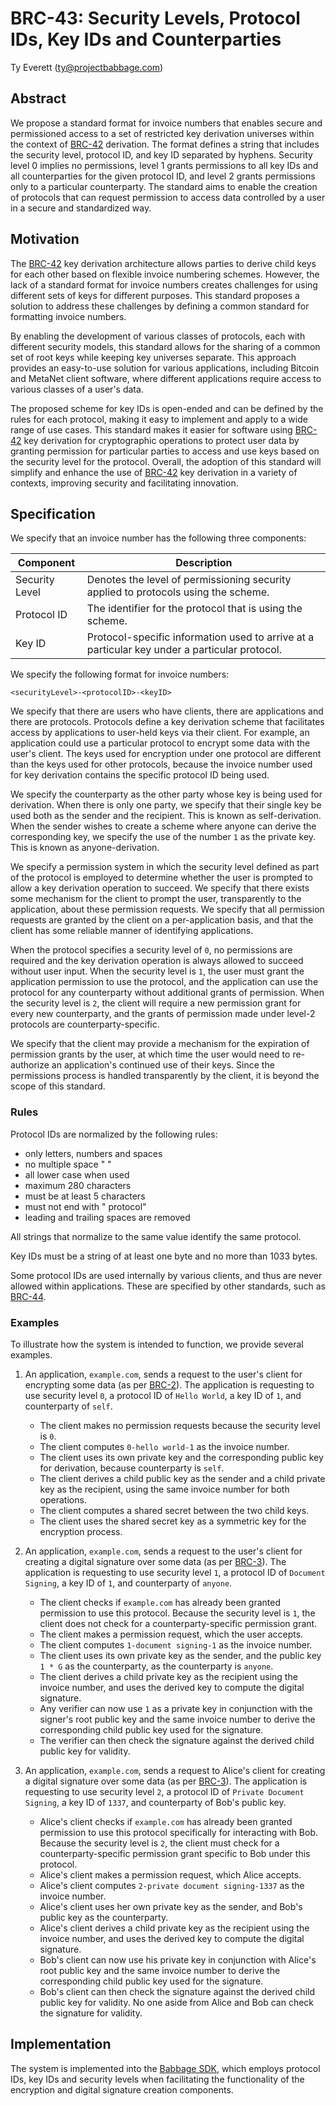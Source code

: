 # BRC-43: Security Levels, Protocol IDs, Key IDs and Counterparties

Ty Everett (ty@projectbabbage.com)

## Abstract

We propose a standard format for invoice numbers that enables secure and permissioned access to a set of restricted key derivation universes within the context of [BRC-42](../key-derivation/0042.md) derivation. The format defines a string that includes the security level, protocol ID, and key ID separated by hyphens. Security level 0 implies no permissions, level 1 grants permissions to all key IDs and all counterparties for the given protocol ID, and level 2 grants permissions only to a particular counterparty. The standard aims to enable the creation of protocols that can request permission to access data controlled by a user in a secure and standardized way.

## Motivation

The [BRC-42](../key-derivation/0042.md) key derivation architecture allows parties to derive child keys for each other based on flexible invoice numbering schemes. However, the lack of a standard format for invoice numbers creates challenges for using different sets of keys for different purposes. This standard proposes a solution to address these challenges by defining a common standard for formatting invoice numbers.

By enabling the development of various classes of protocols, each with different security models, this standard allows for the sharing of a common set of root keys while keeping key universes separate. This approach provides an easy-to-use solution for various applications, including Bitcoin and MetaNet client software, where different applications require access to various classes of a user's data.

The proposed scheme for key IDs is open-ended and can be defined by the rules for each protocol, making it easy to implement and apply to a wide range of use cases. This standard makes it easier for software using [BRC-42](../key-derivation/0042.md) key derivation for cryptographic operations to protect user data by granting permission for particular parties to access and use keys based on the security level for the protocol. Overall, the adoption of this standard will simplify and enhance the use of [BRC-42](../key-derivation/0042.md) key derivation in a variety of contexts, improving security and facilitating innovation.

## Specification

We specify that an invoice number has the following three components:

Component      | Description
---------------|---------------------
Security Level | Denotes the level of permissioning security applied to protocols using the scheme.
Protocol ID    | The identifier for the protocol that is using the scheme.
Key ID         | Protocol-specific information used to arrive at a particular key under a particular protocol.

We specify the following format for invoice numbers:

```
<securityLevel>-<protocolID>-<keyID>
```

We specify that there are users who have clients, there are applications and there are protocols. Protocols define a key derivation scheme that facilitates access by applications to user-held keys via their client. For example, an application could use a particular protocol to encrypt some data with the user's client. The keys used for encryption under one protocol are different than the keys used for other protocols, because the invoice number used for key derivation contains the specific protocol ID being used.

We specify the counterparty as the other party whose key is being used for derivation. When there is only one party, we specify that their single key be used both as the sender and the recipient. This is known as self-derivation. When the sender wishes to create a scheme where anyone can derive the corresponding key, we specify the use of the number `1` as the private key. This is known as anyone-derivation.

We specify a permission system in which the security level defined as part of the protocol is employed to determine whether the user is prompted to allow a key derivation operation to succeed. We specify that there exists some mechanism for the client to prompt the user, transparently to the application, about these permission requests. We specify that all permission requests are granted by the client on a per-application basis, and that the client has some reliable manner of identifying applications. 

When the protocol specifies a security level of `0`, no permissions are required and the key derivation operation is always allowed to succeed without user input. When the security level is `1`, the user must grant the application permission to use the protocol, and the application can use the protocol for any counterparty without additional grants of permission. When the security level is `2`, the client will require a new permission grant for every new counterparty, and the grants of permission made under level-2 protocols are counterparty-specific.

We specify that the client may provide a mechanism for the expiration of permission grants by the user, at which time the user would need to re-authorize an application's continued use of their keys. Since the permissions process is handled transparently by the client, it is beyond the scope of this standard.

### Rules

Protocol IDs are normalized by the following rules:
- only letters, numbers and spaces
- no multiple space "  "
- all lower case when used
- maximum 280 characters
- must be at least 5 characters
- must not end with " protocol"
- leading and trailing spaces are removed

All strings that normalize to the same value identify the same protocol.

Key IDs must be a string of at least one byte and no more than 1033 bytes.

Some protocol IDs are used internally by various clients, and thus are never allowed within applications. These are specified by other standards, such as [BRC-44](../key-derivation/0044.md).

### Examples

To illustrate how the system is intended to function, we provide several examples.

1. An application, `example.com`, sends a request to the user's client for encrypting some data (as per [BRC-2](../wallet/0002.md)). The application is requesting to use security level `0`, a protocol ID of `Hello World`, a key ID of `1`, and counterparty of `self`.
    - The client makes no permission requests because the security level is `0`.
    - The client computes `0-hello world-1` as the invoice number.
    - The client uses its own private key and the corresponding public key for derivation, because counterparty is `self`.
    - The client derives a child public key as the sender and a child private key as the recipient, using the same invoice number for both operations.
    - The client computes a shared secret between the two child keys.
    - The client uses the shared secret key as a symmetric key for the encryption process.

2. An application, `example.com`, sends a request to the user's client for creating a digital signature over some data (as per [BRC-3](../wallet/0003.md)). The application is requesting to use security level `1`, a protocol ID of `Document Signing`, a key ID of `1`, and counterparty of `anyone`.
    - The client checks if `example.com` has already been granted permission to use this protocol. Because the security level is `1`, the client does not check for a counterparty-specific permission grant.
    - The client makes a permission request, which the user accepts.
    - The client computes `1-document signing-1` as the invoice number.
    - The client uses its own private key as the sender, and the public key `1 * G` as the counterparty, as the counterparty is `anyone`.
    - The client derives a child private key as the recipient using the invoice number, and uses the derived key to compute the digital signature.
    - Any verifier can now use `1` as a private key in conjunction with the signer's root public key and the same invoice number to derive the corresponding child public key used for the signature.
    - The verifier can then check the signature against the derived child public key for validity.

3. An application, `example.com`, sends a request to Alice's client for creating a digital signature over some data (as per [BRC-3](../wallet/0003.md)). The application is requesting to use security level `2`, a protocol ID of `Private Document Signing`, a key ID of `1337`, and counterparty of Bob's public key.
    - Alice's client checks if `example.com` has already been granted permission to use this protocol specifically for interacting with Bob. Because the security level is `2`, the client must check for a counterparty-specific permission grant specific to Bob under this protocol.
    - Alice's client makes a permission request, which Alice accepts.
    - Alice's client computes `2-private document signing-1337` as the invoice number.
    - Alice's client uses her own private key as the sender, and Bob's public key as the counterparty.
    - Alice's client derives a child private key as the recipient using the invoice number, and uses the derived key to compute the digital signature.
    - Bob's client can now use his private key in conjunction with Alice's root public key and the same invoice number to derive the corresponding child public key used for the signature.
    - Bob's client can then check the signature against the derived child public key for validity. No one aside from Alice and Bob can check the signature for validity.

## Implementation

The system is implemented into the [Babbage SDK](https://github.com/p2ppsr/babbage-sdk), which employs protocol IDs, key IDs and security levels when facilitating the functionality of the encryption and digital signature creation components.
